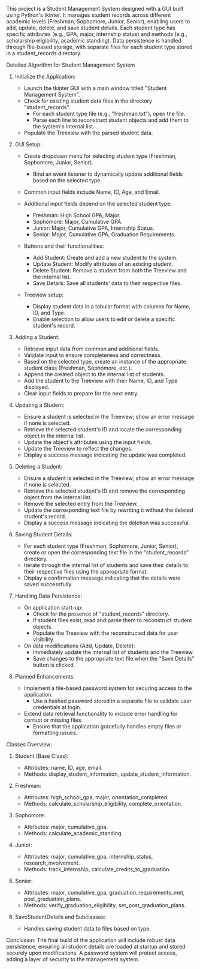 This project is a Student Management System designed with a GUI built using Python's tkinter. It manages student records across different academic levels (Freshman, Sophomore, Junior, Senior), enabling users to add, update, delete, and save student details. Each student type has specific attributes (e.g., GPA, major, internship status) and methods (e.g., scholarship eligibility, academic standing). Data persistence is handled through file-based storage, with separate files for each student type stored in a student_records directory.



Detailed Algorithm for Student Management System

1. Initialize the Application:
   - Launch the tkinter GUI with a main window titled "Student Management System".
   - Check for existing student data files in the directory "student_records".
     - For each student type file (e.g., "freshman.txt"), open the file.
     - Parse each line to reconstruct student objects and add them to the system's internal list.
   - Populate the Treeview with the parsed student data.

2. GUI Setup:
   - Create dropdown menu for selecting student type (Freshman, Sophomore, Junior, Senior).
     - Bind an event listener to dynamically update additional fields based on the selected type.
   - Common input fields include Name, ID, Age, and Email.
   - Additional input fields depend on the selected student type:
     - Freshman: High School GPA, Major.
     - Sophomore: Major, Cumulative GPA.
     - Junior: Major, Cumulative GPA, Internship Status.
     - Senior: Major, Cumulative GPA, Graduation Requirements.

   - Buttons and their functionalities:
     - Add Student: Create and add a new student to the system.
     - Update Student: Modify attributes of an existing student.
     - Delete Student: Remove a student from both the Treeview and the internal list.
     - Save Details: Save all students' data to their respective files.

   - Treeview setup:
     - Display student data in a tabular format with columns for Name, ID, and Type.
     - Enable selection to allow users to edit or delete a specific student's record.

3. Adding a Student:
   - Retrieve input data from common and additional fields.
   - Validate input to ensure completeness and correctness.
   - Based on the selected type, create an instance of the appropriate student class (Freshman, Sophomore, etc.).
   - Append the created object to the internal list of students.
   - Add the student to the Treeview with their Name, ID, and Type displayed.
   - Clear input fields to prepare for the next entry.

4. Updating a Student:
   - Ensure a student is selected in the Treeview; show an error message if none is selected.
   - Retrieve the selected student's ID and locate the corresponding object in the internal list.
   - Update the object's attributes using the input fields.
   - Update the Treeview to reflect the changes.
   - Display a success message indicating the update was completed.

5. Deleting a Student:
   - Ensure a student is selected in the Treeview; show an error message if none is selected.
   - Retrieve the selected student's ID and remove the corresponding object from the internal list.
   - Remove the selected entry from the Treeview.
   - Update the corresponding text file by rewriting it without the deleted student's record.
   - Display a success message indicating the deletion was successful.

6. Saving Student Details:
   - For each student type (Freshman, Sophomore, Junior, Senior), create or open the corresponding text file in the "student_records" directory.
   - Iterate through the internal list of students and save their details to their respective files using the appropriate format.
   - Display a confirmation message indicating that the details were saved successfully.

7. Handling Data Persistence:
   - On application start-up:
     - Check for the presence of "student_records" directory.
     - If student files exist, read and parse them to reconstruct student objects.
     - Populate the Treeview with the reconstructed data for user visibility.
   - On data modifications (Add, Update, Delete):
     - Immediately update the internal list of students and the Treeview.
     - Save changes to the appropriate text file when the "Save Details" button is clicked.

8. Planned Enhancements:
   - Implement a file-based password system for securing access to the application.
     - Use a hashed password stored in a separate file to validate user credentials at login.
   - Extend data retrieval functionality to include error handling for corrupt or missing files.
     - Ensure that the application gracefully handles empty files or formatting issues.

Classes Overview:
1. Student (Base Class):
   - Attributes: name, ID, age, email.
   - Methods: display_student_information, update_student_information.

2. Freshman:
   - Attributes: high_school_gpa, major, orientation_completed.
   - Methods: calculate_scholarship_eligibility, complete_orientation.

3. Sophomore:
   - Attributes: major, cumulative_gpa.
   - Methods: calculate_academic_standing.

4. Junior:
   - Attributes: major, cumulative_gpa, internship_status, research_involvement.
   - Methods: track_internship, calculate_credits_to_graduation.

5. Senior:
   - Attributes: major, cumulative_gpa, graduation_requirements_met, post_graduation_plans.
   - Methods: verify_graduation_eligibility, set_post_graduation_plans.

6. SaveStudentDetails and Subclasses:
   - Handles saving student data to files based on type.

Conclusion:
The final build of the application will include robust data persistence, ensuring all student details are loaded at startup and stored securely upon modifications. A password system will protect access, adding a layer of security to the management system.
